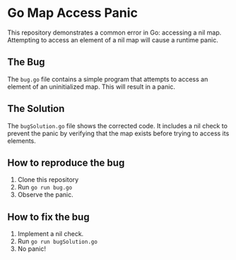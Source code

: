 # Go Map Access Panic

This repository demonstrates a common error in Go: accessing a nil map.  Attempting to access an element of a nil map will cause a runtime panic.

## The Bug

The `bug.go` file contains a simple program that attempts to access an element of an uninitialized map.  This will result in a panic.

## The Solution

The `bugSolution.go` file shows the corrected code.  It includes a nil check to prevent the panic by verifying that the map exists before trying to access its elements.

## How to reproduce the bug

1. Clone this repository
2. Run `go run bug.go`
3. Observe the panic.

## How to fix the bug

1. Implement a nil check.
2. Run `go run bugSolution.go`
3. No panic!